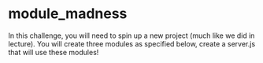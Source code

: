# module_madness
In this challenge, you will need to spin up a new project (much like we did in lecture). You will create three modules as specified below, create a server.js that will use these modules!
